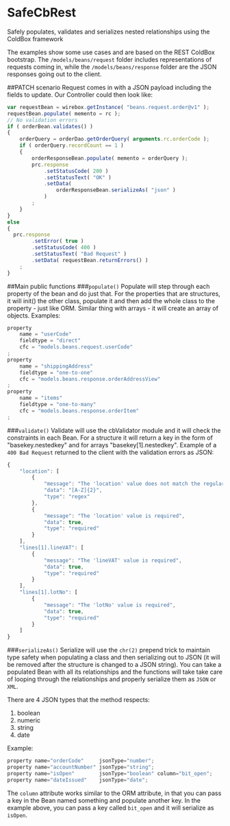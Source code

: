 # SafeCbRest
Safely populates, validates and serializes nested relationships using the ColdBox framework

The examples show some use cases and are based on the REST ColdBox bootstrap. The `/models/beans/request` folder includes representations of requests coming in, while the `/models/beans/response` folder are the JSON responses going out to the client.

##PATCH scenario
Request comes in with a JSON payload including the fields to update. Our Controller could then look like:
```javascript
var requestBean = wirebox.getInstance( "beans.request.order@v1" );
requestBean.populate( memento = rc );
// No validation errors
if ( orderBean.validates() )
{
	orderQuery = orderDao.getOrderQuery( arguments.rc.orderCode );
	if ( orderQuery.recordCount == 1 )
	{
		orderResponseBean.populate( memento = orderQuery );
		prc.response
			.setStatusCode( 200 )
			.setStatusText( "OK" )
			.setData(
				orderResponseBean.serializeAs( "json" )
			)
		;
	}
}
else
{
  prc.response
		.setError( true )
		.setStatusCode( 400 )
		.setStatusText( "Bad Request" )
		.setData( requestBean.returnErrors() )
	;
}
```

##Main public functions
###`populate()`
Populate will step through each property of the bean and do just that. For the properties that are structures, it will init() the other class, populate it and then add the whole class to the property - just like ORM. Similar thing with arrays - it will create an array of objects.
Examples:
```javascript
property
	name = "userCode"
	fieldtype = "direct"
	cfc = "models.beans.request.userCode"
;
property
	name = "shippingAddress"
	fieldtype = "one-to-one"
	cfc = "models.beans.response.orderAddressView"
;
property
	name = "items"
	fieldtype = "one-to-many"
	cfc = "models.beans.response.orderItem"
;
```
###`validate()`
Validate will use the cbValidator module and it will check the constraints in each Bean. For a structure it will return a key in the form of "basekey.nestedkey" and for arrays "basekey[1].nestedkey".
Example of a `400 Bad Request` returned to the client with the validation errors as JSON:
```javascript
{
	"location": [
		{
			"message": "The 'location' value does not match the regular expression: [A-Z]{2}",
			"data": "[A-Z]{2}",
			"type": "regex"
		},
		{
			"message": "The 'location' value is required",
			"data": true,
			"type": "required"
		}
	],
	"lines[1].lineVAT": [
		{
			"message": "The 'lineVAT' value is required",
			"data": true,
			"type": "required"
		}
	],
	"lines[1].lotNo": [
		{
			"message": "The 'lotNo' value is required",
			"data": true,
			"type": "required"
		}
	]
}
```
###`serializeAs()`
Serialize will use the `chr(2)` prepend trick to maintain type safety when populating a class and then serializing out to JSON (it will be removed after the structure is changed to a JSON string). You can take a populated Bean with all its relationships and the functions will take take care of looping through the relationships and properly serialize them as `JSON` or `XML`.

There are 4 JSON types that the method respects:

1. boolean
2. numeric
3. string
4. date

Example:
```javascript
property name="orderCode"     jsonType="number";
property name="accountNumber" jsonType="string";
property name="isOpen"        jsonType="boolean" column="bit_open";
property name="dateIssued"    jsonType="date";
```

The `column` attribute works similar to the ORM attribute, in that you can pass a key in the Bean named something and populate another key. In the example above, you can pass a key called `bit_open` and it will serialize as `isOpen`.
